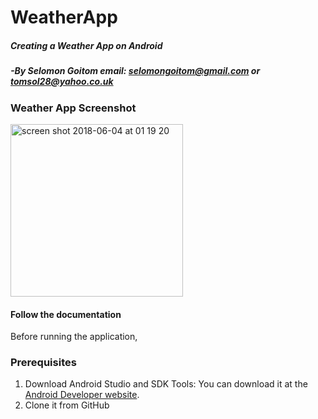 # WeatherApp 
##### Creating a Weather App on Android

##### -By Selomon Goitom email: selomongoitom@gmail.com or tomsol28@yahoo.co.uk


### Weather App Screenshot

<img width="276" alt="screen shot 2018-06-04 at 01 19 20" src="https://user-images.githubusercontent.com/28166699/40902836-49d12b36-67cd-11e8-9d2b-8c3b84844273.png">





#### Follow the documentation 

Before running the application,

### Prerequisites

1. Download Android Studio and SDK Tools: You can download it at the <a href="https://developer.android.com/sdk/index.html"> Android Developer website</a>.
2. Clone it from GitHub





